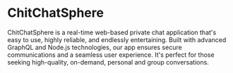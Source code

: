 # ChitChatSphere
ChitChatSphere is a real-time web-based private chat application that's easy to use, highly reliable, and endlessly entertaining. Built with advanced GraphQL and Node.js technologies, our app ensures secure communications and a seamless user experience. It's perfect for those seeking high-quality, on-demand, personal and group conversations.
